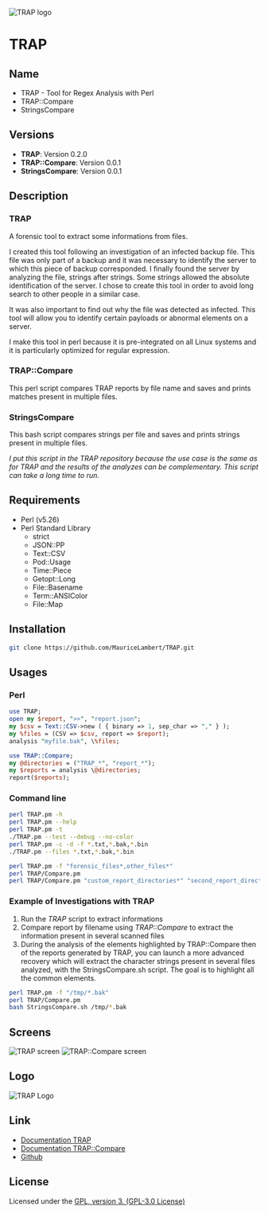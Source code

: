 ![TRAP logo](https://mauricelambert.github.io/info/perl/code/TRAP_small.png "TRAP logo")

# TRAP

## Name

 - TRAP - Tool for Regex Analysis with Perl
 - TRAP::Compare
 - StringsCompare

## Versions

 - **TRAP**: Version 0.2.0
 - **TRAP::Compare**: Version 0.0.1
 - **StringsCompare**: Version 0.0.1

## Description

### TRAP

A forensic tool to extract some informations from files.

I created this tool following an investigation of an infected backup file. This file was only part of a backup and it was necessary to identify the server to which this piece of backup corresponded. I finally found the server by analyzing the file, strings after strings. Some strings allowed the absolute identification of the server. I chose to create this tool in order to avoid long search to other people in a similar case.

It was also important to find out why the file was detected as infected. This tool will allow you to identify certain payloads or abnormal elements on a server.

I make this tool in perl because it is pre-integrated on all Linux systems and it is particularly optimized for regular expression.

### TRAP::Compare

This perl script compares TRAP reports by file name and saves and prints matches present in multiple files.

### StringsCompare

This bash script compares strings per file and saves and prints strings present in multiple files.

*I put this script in the TRAP repository because the use case is the same as for TRAP and the results of the analyzes can be complementary. This script can take a long time to run.*

## Requirements

 - Perl (v5.26)
 - Perl Standard Library
     - strict
     - JSON::PP
     - Text::CSV
     - Pod::Usage
     - Time::Piece
     - Getopt::Long
     - File::Basename
     - Term::ANSIColor
     - File::Map

## Installation

```bash
git clone https://github.com/MauriceLambert/TRAP.git
```

## Usages

### Perl

```perl
use TRAP;
open my $report, ">>", "report.json";
my $csv = Text::CSV->new ( { binary => 1, sep_char => "," } );
my %files = (CSV => $csv, report => $report);
analysis "myfile.bak", \%files;
```

```perl
use TRAP::Compare;
my @directories = ("TRAP_*", "report_*");
my $reports = analysis \@directories;
report($reports);
```

### Command line

```bash
perl TRAP.pm -h
perl TRAP.pm --help
perl TRAP.pm -t
./TRAP.pm --test --debug --no-color
perl TRAP.pm -c -d -f *.txt,*.bak,*.bin
./TRAP.pm --files *.txt,*.bak,*.bin
```

```bash
perl TRAP.pm -f "forensic_files*,other_files*"
perl TRAP/Compare.pm
perl TRAP/Compare.pm "custom_report_directories*" "second_report_directory*"
```

### Example of Investigations with TRAP

1. Run the *TRAP* script to extract informations
2. Compare report by filename using *TRAP::Compare* to extract the information present in several scanned files
3. During the analysis of the elements highlighted by TRAP::Compare then of the reports generated by TRAP, you can launch a more advanced recovery which will extract the character strings present in several files analyzed, with the StringsCompare.sh script. The goal is to highlight all the common elements.

```bash
perl TRAP.pm -f "/tmp/*.bak"
perl TRAP/Compare.pm
bash StringsCompare.sh /tmp/*.bak
```

## Screens

![TRAP screen](https://mauricelambert.github.io/info/perl/code/TRAP_demo.PNG "TRAP screen")
![TRAP::Compare screen](https://mauricelambert.github.io/info/perl/code/TRAP_Compare_demo.PNG "TRAP::Compare screen")

## Logo

![TRAP Logo](https://mauricelambert.github.io/info/perl/code/TRAP.png "TRAP logo")

## Link

 - [Documentation TRAP](https://mauricelambert.github.io/info/perl/code/TRAP.html)
 - [Documentation TRAP::Compare](https://mauricelambert.github.io/info/perl/code/TRAP_Compare.html)
 - [Github](https://github.com/MauriceLambert/TRAP)

## License

Licensed under the [GPL, version 3. (GPL-3.0 License)](https://www.gnu.org/licenses/)
